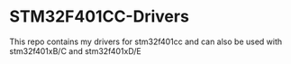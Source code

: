 # STM32F401CC-Drivers
This repo contains my drivers for stm32f401cc and can also be used with stm32f401xB/C and stm32f401xD/E
